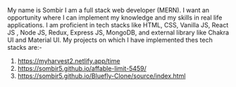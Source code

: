 My name is Sombir
I am a full stack web developer (MERN).
I want an opportunity where I can implement my knowledge and my skills in real life applications.
I am proficient in tech stacks like HTML, CSS, Vanilla JS, React JS , Node JS, Redux, Express JS, MongoDB, and external library like Chakra UI and Material UI.
 My projects on which I have implemented thes tech stacks are:-
 1. https://myharvest2.netlify.app/time
 2. https://sombir5.github.io/affable-limit-5459/
 3. https://sombir5.github.io/Bluefly-Clone/source/index.html
 

